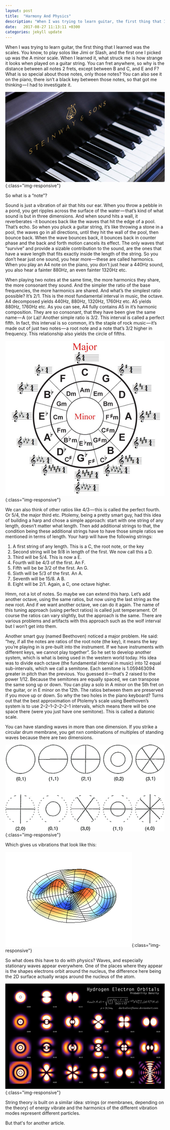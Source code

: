 ```yaml
---
layout: post
title:  "Harmony And Physics"
description: "When I was trying to learn guitar, the first thing that I learned was the scales. You know, to play solos like Jimi or Slash, and the first one I picked up was the A minor scale..."
date:   2017-08-27 11:13:11 +0300
categories: jekyll update
---
```

When I was trying to learn guitar, the first thing that I learned was the scales. You know, to play solos like Jimi or Slash, and the first one I picked up was the A minor scale. When I learned it, what struck me is how strange it looks when played on a guitar string. You can fret anywhere, so why is the distance between all notes 2 frets, except between B and C, and E and F? What is so special about those notes, only those notes? You can also see it on the piano, there isn’t a black key between those notes, so that got me thinking — I had to investigate it.

![image-title-here](/images/piano.jpg){:class="img-responsive"} 

So what is a “note”?

Sound is just a vibration of air that hits our ear. When you throw a pebble in a pond, you get ripples across the surface of the water — that’s kind of what sound is but in three dimensions. And when sound hits a wall, it reverberates -it bounces back like the waves that hit the edge of a pool. That’s echo. So when you pluck a guitar string, it’s like throwing a stone in a pool, the waves go in all directions, until they hit the wall of the pool, then bounce back. When the wave bounces back, it bounces back in counter phase and the back and forth motion cancels its effect. The only waves that “survive” and provide a sizable contribution to the sound, are the ones that have a wave length that fits exactly inside the length of the string. So you don’t hear just one sound, you hear more — these are called harmonics. When you play an A4 note on the piano, you don’t just hear a 440Hz sound, you also hear a fainter 880Hz, an even fainter 1320Hz etc.

When playing two notes at the same time, the more harmonics they share, the more consonant they sound. And the simpler the ratio of the base frequencies, the more harmonics are shared. And what’s the simplest ratio possible? It’s 2/1. This is the most fundamental interval in music, the octave.
A4 decomposed yields 440Hz, 880Hz, 1320Hz, 1760Hz etc. A5 yields 880Hz, 1760Hz etc. As you can see, A4 fully contains A5 in it’s harmonic composition. They are so consonant, that they have been give the same name — A (or La)! Another simple ratio is 3/2. This interval is called a perfect fifth. In fact, this interval is so common, it’s the staple of rock music — it’s made out of just two notes — a root note and a note that’s 3/2 higher in frequency. This relationship also yields the circle of fifths.

![image-title-here](/images/fifths.jpeg){:class="img-responsive"} 

We can also think of other ratios like 4/3 — this is called the perfect fourth. Or 5/4, the major third etc. Ptolemy, being a pretty smart guy, had this idea of building a harp and chose a simple approach: start with one string of any length, doesn’t matter what length. Then add additional strings to that, the condition being these additional strings have to have those simple ratios we mentioned in terms of length. Your harp will have the following strings:

1. A first string of any length. This is a C, the root note, or the key
2. Second string will be 9/8 in length of the first. We now call this a D.
3. Third will be 5/4. This is now a E.
4. Fourth will be 4/3 of the first. An F.
5. Fifth will be be 3/2 of the first. An G.
6. Sixth will be 5/3 of the first. An A.
7. Seventh will be 15/8. A B.
8. Eight will be 2/1. Again, a C, one octave higher.

Hmm, not a lot of notes. So maybe we can extend this harp. Let’s add another octave, using the same ratios, but now using the last string as the new root. And if we want another octave, we can do it again. The name of this tuning approach (using perfect ratios) is called just temperament. Of course the ratios can vary slightly, but the approach is the same. There are various problems and artifacts with this approach such as the wolf interval but I won’t get into them.

Another smart guy (named Beethoven) noticed a major problem. He said: “hey, if all the notes are ratios of the root note (the key), it means the key you’re playing in is pre-built into the instrument. If we have instruments with different keys, we cannot play together”. So he set to develop another system, which is what is being used in the western world today. His idea was to divide each octave (the fundamental interval in music) into 12 equal sub-intervals, which we call a semitone. Each semitone is 1.059463094 greater in pitch than the previous. You guessed it — that’s 2 raised to the power 1/12. Because the semitones are equally spaced, we can transpose the same song up or down. You can play a solo in A minor on the 5th fret on the guitar, or in E minor on the 12th. The ratios between them are preserved if you move up or down. So why the two holes in the piano keyboard? Turns out that the best approximation of Ptolemy’s scale using Beethoven’s system is to use 2–2–1–2–2–2–1 intervals, which means there will be one space there (were you just have one semitone). This is called a diatonic scale.

You can have standing waves in more than one dimension. If you strike a circular drum membrane, you get nxn combinations of multiples of standing waves because there are two dimensions.

![image-title-here](/images/drum_modes.gif){:class="img-responsive"} 

Which gives us vibrations that look like this:

![image-title-here](/images/mode22.gif){:class="img-responsive"} 

So what does this have to do with physics? Waves, and especially stationary waves appear everywhere. One of the places where they appear is the shapes electrons orbit around the nucleus, the difference here being the 2D surface actually wraps around the nucleus of the atom.

![image-title-here](/images/orbitals.png){:class="img-responsive"}

String theory is built on a similar idea: strings (or membranes, depending on the theory) of energy vibrate and the harmonics of the different vibration modes represent different particles. 

But that's for another article. 